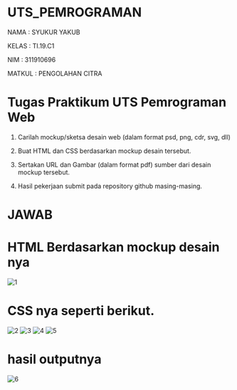 # UTS_PEMROGRAMAN
NAMA  : SYUKUR YAKUB

KELAS : TI.19.C1

NIM   : 311910696

MATKUL : PENGOLAHAN CITRA

# Tugas Praktikum UTS Pemrograman Web
1. Carilah mockup/sketsa desain web (dalam format psd, png, cdr, svg, dll)

2. Buat HTML dan CSS berdasarkan mockup desain tersebut.

3. Sertakan URL dan Gambar (dalam format pdf) sumber dari desain mockup tersebut.

4. Hasil pekerjaan submit pada repository github masing-masing.

# JAWAB

# HTML Berdasarkan mockup desain nya 
![1](https://user-images.githubusercontent.com/56242226/117276501-97bf3380-ae7c-11eb-85cd-8b7e4bb5349b.PNG)

# CSS nya seperti berikut.
![2](https://user-images.githubusercontent.com/56242226/117276759-d81eb180-ae7c-11eb-82e4-5257a26fc697.PNG)
![3](https://user-images.githubusercontent.com/56242226/117276806-e10f8300-ae7c-11eb-8d38-6dc311e33e04.PNG)
![4](https://user-images.githubusercontent.com/56242226/117276850-ea005480-ae7c-11eb-81c7-452572f66b10.PNG)
![5](https://user-images.githubusercontent.com/56242226/117277005-11efb800-ae7d-11eb-991b-b8f4760990ed.PNG)

# hasil outputnya 
![6](https://user-images.githubusercontent.com/56242226/117277088-25028800-ae7d-11eb-8284-eacb107bcf81.PNG)

